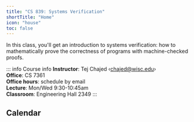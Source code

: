 ```yaml
---
title: "CS 839: Systems Verification"
shortTitle: "Home"
icon: "house"
toc: false
---
```


In this class, you'll get an introduction to systems verification: how to
mathematically prove the correctness of programs with machine-checked proofs.

::: info Course info
**Instructor**: Tej Chajed &lsaquo;<chajed@wisc.edu>&rsaquo; \
**Office**: CS 7361 \
**Office hours**: schedule by email \
**Lecture**: Mon/Wed 9:30-10:45am \
**Classroom**: Engineering Hall 2349
:::

## Calendar
<!-- @include: ./calendar.snippet.md -->
